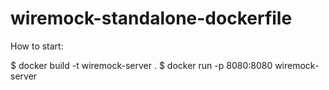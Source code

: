 # wiremock-standalone-dockerfile

How to start:

$ docker build -t wiremock-server .
$ docker run -p 8080:8080 wiremock-server